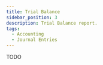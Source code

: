 ```yaml
---
title: Trial Balance
sidebar_position: 3
description: Trial Balance report.
tags:
  - Accounting
  - Journal Entries
---
```


TODO